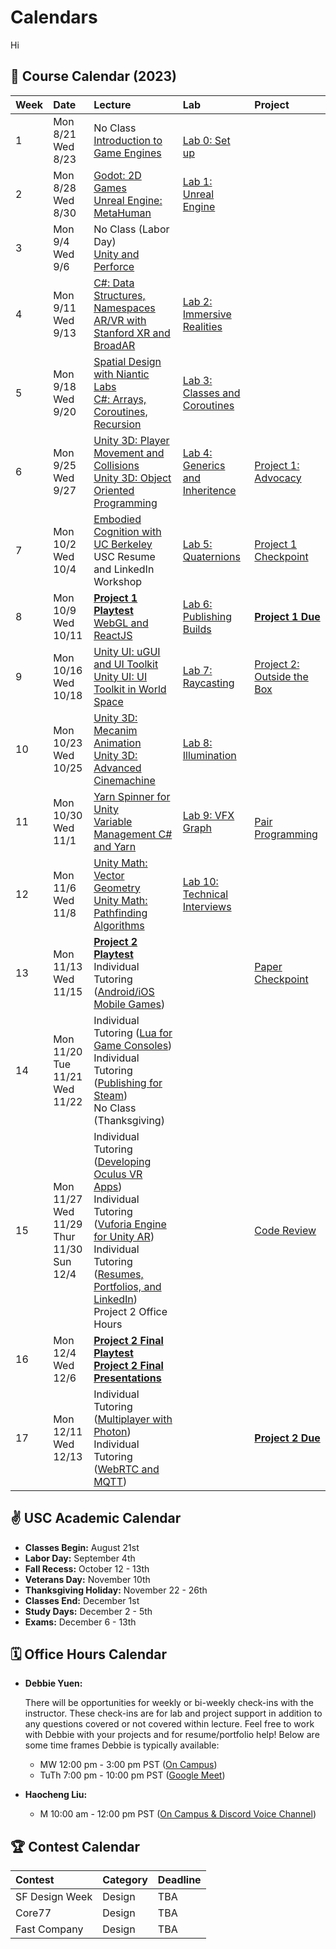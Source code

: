 # Calendars
Hi
## 📓 Course Calendar (2023)
| Week | Date                     | Lecture                                           | Lab              | Project |
| :----| :----------------------- | :------------------------------------------------ | :-------------------------------| :--------------|
| 1    | Mon 8/21 <br> Wed 8/23   | No Class <br> [Introduction to Game Engines](https://www.icloud.com/keynote/0b9Z3oJLZPPXEXypJu4s9P11w#Lecture1) | <br> [Lab 0: Set up](Labs/lab00.md) | |
| 2    | Mon 8/28 <br> Wed 8/30   | [Godot: 2D Games](https://www.icloud.com/keynote/04anqoPcDLolGOwy6tP3XAq3w#Lecture2) <br> [Unreal Engine: MetaHuman](https://www.icloud.com/keynote/01dlwiWmlwtOAvNPmBdCsM3gA#Lecture2) |  [Lab 1: Unreal Engine](Labs/lab01.md) | | |
| 3    | Mon 9/4 <br> Wed 9/6     | No Class (Labor Day) <br> [Unity and Perforce](https://www.icloud.com/keynote/0545FBYqmgu62bVFrVxSeqzzA#Lecture3) | |
| 4    | Mon 9/11 <br> Wed 9/13   | [C#: Data Structures, Namespaces](https://www.icloud.com/keynote/0b5y1M4VNtrdfL4vFyXrzgkeg#Lecture4) <br> [AR/VR with Stanford XR and BroadAR](https://calendar.usc.edu/event/augmented_and_virtual_realities) | [Lab 2: Immersive Realities](Labs/lab02.md) |
| 5    | Mon 9/18 <br> Wed 9/20   | [Spatial Design with Niantic Labs](https://calendar.usc.edu/event/designing_realities_redefining_experiential_design_with_augmented_and_virtual_reality) <br> [C#: Arrays, Coroutines, Recursion]() | [Lab 3: Classes and Coroutines](Labs/lab03.md) |
| 6    | Mon 9/25 <br> Wed 9/27   | [Unity 3D: Player Movement and Collisions](https://www.icloud.com/keynote/01bSAfmd7C45UrRFrT-p8Ezeg#Lecture6) <br> [Unity 3D: Object Oriented Programming](https://www.icloud.com/keynote/0920OrQoVdzLeXbAZZYG6Jp4g#Lecture6) | [Lab 4: Generics and Inheritence](Labs/lab04.md)| [Project 1: Advocacy](./Projects/project1.md) |
| 7    | Mon 10/2 <br> Wed 10/4   | [Embodied Cognition with UC Berkeley](https://bid.berkeley.edu/) <br> USC Resume and LinkedIn Workshop | [Lab 5: Quaternions](Labs/lab05.md) | [Project 1 Checkpoint](./Projects/project1checkpoint.md) |
| 8    | Mon 10/9 <br> Wed 10/11  | [**Project 1 Playtest**](https://www.icloud.com/keynote/032rY3HMcI9uZPbOjrCWyEu8A#Lecture8) <br> [WebGL and ReactJS](https://www.icloud.com/keynote/051QbdWeDu0UYmCHkm2WuFStQ#Lecture8) | [Lab 6: Publishing Builds](Labs/lab06.md) | **[Project 1 Due](Projects/project1due.md)** |
| 9    | Mon 10/16 <br> Wed 10/18 | [Unity UI: uGUI and UI Toolkit](https://www.icloud.com/keynote/05dxP82d9x9mFhNSfsZrNJTAA#Lecture7) <br> [Unity UI: UI Toolkit in World Space](https://www.icloud.com/keynote/0f8PvRkhwyFuoYn02FVCtJnyQ#Lecture9) | [Lab 7: Raycasting](Labs/lab07.md) | [Project 2: Outside the Box](Projects/project2.md) |
| 10   | Mon 10/23 <br> Wed 10/25 | [Unity 3D: Mecanim Animation](https://www.icloud.com/keynote/06aC7YI4Dfhus0rUU6kLUnT3Q#Lecture10) <br> [Unity 3D: Advanced Cinemachine](https://www.icloud.com/keynote/090pVb415sSet7PFsC_TzDpQw#Lecture10) | [Lab 8: Illumination](Labs/lab08.md) |
| 11   | Mon 10/30 <br> Wed 11/1  | [Yarn Spinner for Unity](https://www.icloud.com/keynote/012lleSf44gJC4BdO84HmbRUg#Lecture11) <br> [Variable Management C# and Yarn](https://www.icloud.com/keynote/001VeMlaVJtt1EM4tcWbnIGKg#Lecture11) | [Lab 9: VFX Graph](Labs/lab09.md) | <br> [Pair Programming](Projects/project2checkpoint1.md) |
| 12   | Mon 11/6 <br> Wed 11/8   | [Unity Math: Vector Geometry](https://www.icloud.com/keynote/0aaORGReysswd2IA81LVj3YyQ#Lecture12) <br> [Unity Math: Pathfinding Algorithms](https://www.icloud.com/keynote/085i5_hgq5i6oxmcr1mfAPjHA#Lecture12) | [Lab 10: Technical Interviews](Labs/lab10.md) |
| 13   | Mon 11/13 <br> Wed 11/15 |  [**Project 2 Playtest**]() <br> Individual Tutoring ([Android/iOS Mobile Games]()) | | [Paper Checkpoint](Projects/project2checkpoint2.md) |
| 14   | Mon 11/20 <br> Tue 11/21 <br> Wed 11/22 | Individual Tutoring ([Lua for Game Consoles]()) <br> Individual Tutoring ([Publishing for Steam]()) <br> No Class (Thanksgiving) | | |
| 15   | Mon 11/27 <br> Wed 11/29 <br> Thur 11/30 <br> Sun 12/4 | Individual Tutoring ([Developing Oculus VR Apps]()) <br> Individual Tutoring ([Vuforia Engine for Unity AR]()) <br> Individual Tutoring ([Resumes, Portfolios, and LinkedIn]()) <br> Project 2 Office Hours| | [Code Review](Projects/project2checkpoint3.md) |
| 16   | Mon 12/4 <br> Wed 12/6   | **[Project 2 Final Playtest]()** <br> **[Project 2 Final Presentations]()** | | |
| 17   | Mon 12/11 <br> Wed 12/13 | Individual Tutoring ([Multiplayer with Photon]()) <br> Individual Tutoring ([WebRTC and MQTT]()) | | [**Project 2 Due**]() |

## ✌️ USC Academic Calendar
* **Classes Begin:** August 21st
* **Labor Day:** September 4th
* **Fall Recess:** October 12 - 13th
* **Veterans Day:** November 10th
* **Thanksgiving Holiday:** November 22 - 26th
* **Classes End:** December 1st
* **Study Days:** December 2 - 5th
* **Exams:** December 6 - 13th

## 🗓️ Office Hours Calendar

* **Debbie Yuen:** 
    
    There will be opportunities for weekly or bi-weekly check-ins with the instructor. These check-ins are for lab and project support in addition to any questions covered or not covered within lecture. Feel free to work with Debbie with your projects and for resume/portfolio help! Below are some time frames Debbie is typically available:

    * MW 12:00 pm - 3:00 pm PST ([On Campus](https://calendly.com/debbieyuen/30min))
    * TuTh 7:00 pm - 10:00 pm PST ([Google Meet]())

* **Haocheng Liu:**
    *  M 10:00 am - 12:00 pm PST ([On Campus & Discord Voice Channel]())

## 🏆 Contest Calendar
| Contest        | Category | Deadline |
| :------------- | :------- | :------- |
| SF Design Week | Design   | TBA      |
| Core77         | Design   | TBA      |
| Fast Company   | Design   | TBA      |